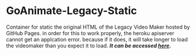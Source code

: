 # GoAnimate-Legacy-Static
Container for static the original HTML of the Legacy Video Maker hosted by GitHub Pages. in order for this to work properly, the heroku apiserver cannot get an applcation error. because if it does, it will take longer to load the videomaker than you expect it to load.
***It can be accessed [here](https://josephcrosmanplays532.github.io/Vyond-Legacy-Static).***
